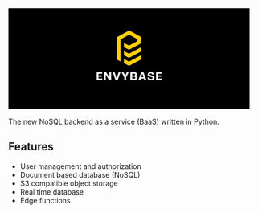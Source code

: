 <img width="480" height="200" alt="Envybase logo" src='https://raw.githubusercontent.com/orbical-dev/.github/refs/heads/main/Envybase%20(240%20x%20100%20px).svg'/>

<br>


The new NoSQL backend as a service (BaaS) written in Python.

## Features
- User management and authorization
- Document based database (NoSQL)
- S3 compatible object storage
- Real time database
- Edge functions
